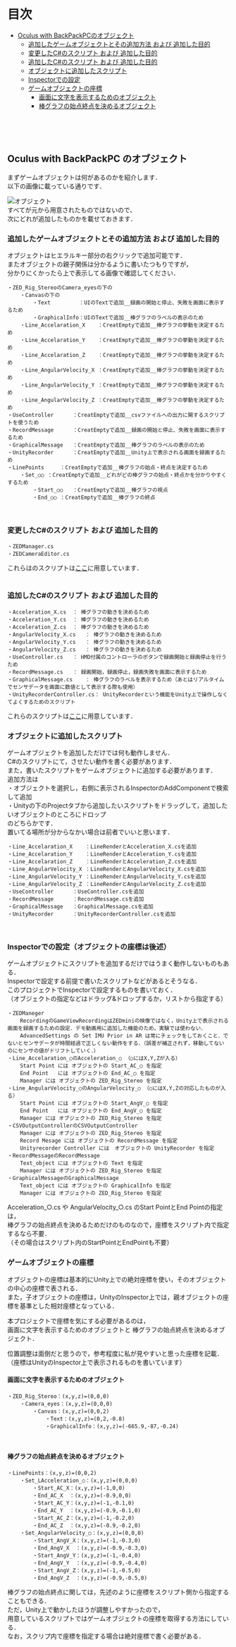 # 目次
- [Oculus with BackPackPCのオブジェクト](#Oculus-with-BackPackPC-のオブジェクト)    
	- [追加したゲームオブジェクトとその追加方法 および 追加した目的](#追加したゲームオブジェクトとその追加方法-および-追加した目的)  
	- [変更したC#のスクリプト および 追加した目的](#変更したC#のスクリプト-および-追加した目的)  
	- [追加したC#のスクリプト および 追加した目的](#追加したC#のスクリプト-および-追加した目的)  
	- [オブジェクトに追加したスクリプト](#オブジェクトに追加したスクリプト)  
	- [Inspectorでの設定](#Inspectorでの設定（オブジェクトの座標は後述）)  
	- [ゲームオブジェクトの座標](#ゲームオブジェクトの座標)  
		- [画面に文字を表示するためのオブジェクト](#画面に文字を表示するためのオブジェクト)   
		- [棒グラフの始点終点を決めるオブジェクト](#棒グラフの始点終点を決めるオブジェクト)  
<br />
<br />
<br />

 ## Oculus with BackPackPC のオブジェクト

まずゲームオブジェクトは何があるのかを紹介します．  
以下の画像に載っている通りです．  

![オブジェクト](オブジェクト.PNG)  
すべてが元から用意されたものではないので、  
次にどれが追加したものかを載せておきます．
<br />

### 追加したゲームオブジェクトとその追加方法 および 追加した目的   
オブジェクトはヒエラルキー部分の右クリックで追加可能です．  
またオブジェクトの親子関係は分かるように書いたつもりですが，  
分かりにくかったら上で表示してる画像で確認してください．  

	・ZED_Rig_StereoのCamera_eyesの下の  
		・Canvasの下の
			・Text         ：UIのTextで追加__録画の開始と停止、失敗を画面に表示するため
			・GraphicalInfo：UIのTextで追加__棒グラフのラベルの表示のため  
		・Line_Accelaration_X	：CreatEmptyで追加__棒グラフの挙動を決定するため
		・Line_Accelaration_Y	：CreatEmptyで追加__棒グラフの挙動を決定するため
		・Line_Accelaration_Z	：CreatEmptyで追加__棒グラフの挙動を決定するため
		・Line_AngularVelocity_X ：CreatEmptyで追加__棒グラフの挙動を決定するため
		・Line_AngularVelocity_Y ：CreatEmptyで追加__棒グラフの挙動を決定するため
		・Line_AngularVelocity_Z ：CreatEmptyで追加__棒グラフの挙動を決定するため
	・UseController		：CreatEmptyで追加__csvファイルへの出力に関するスクリプトを使うため  
	・RecordMessage		：CreatEmptyで追加__録画の開始と停止、失敗を画面に表示するため  
	・GraphicalMessage	：CreatEmptyで追加__棒グラフのラベルの表示のため   
	・UnityRecorder		：CreatEmptyで追加__Unity上で表示される画面を録画するため  
	・LinePoints		：CreatEmptyで追加__棒グラフの始点・終点を決定するため
		・Set_○○	：CreatEmptyで追加__どれがどの棒グラフの始点・終点かを分かりやすくするため
			・Start_○○	：CreatEmptyで追加__棒グラフの視点
			・End_○○	：CreatEmptyで追加__棒グラフの終点
<br />

### 変更したC#のスクリプト および 追加した目的
	・ZEDManager.cs
	・ZEDCameraEditor.cs
これらはのスクリプトは[ここ](https://github.com/Tiefsea/Test_TF/tree/main/%E6%9C%80%E6%96%B0%E7%89%88/Oculus%20with%20BackPackPC/%E4%BF%AE%E6%AD%A3%E3%81%97%E3%81%9F%E3%82%B9%E3%82%AF%E3%83%AA%E3%83%97%E3%83%88)に用意しています．  
<br />


### 追加したC#のスクリプト および 追加した目的  
	・Acceleration_X.cs	： 棒グラフの動きを決めるため
	・Acceleration_Y.cs	： 棒グラフの動きを決めるため
	・Acceleration_Z.cs	： 棒グラフの動きを決めるため
	・AngularVelocity_X.cs	： 棒グラフの動きを決めるため
	・AngularVelocity_Y.cs	： 棒グラフの動きを決めるため
	・AngularVelocity_Z.cs	： 棒グラフの動きを決めるため
	・UseController.cs	： HMD付属のコントローラのボタンで録画開始と録画停止を行うため
	・RecordMessage.cs	： 録画開始，録画停止，録画失敗を画面に表示するため
	・GraphicalMessage.cs	： 棒グラフのラベルを表示するため（あとはリアルタイムでセンサデータを画面に数値として表示する際も使用）
	・UnityRecorderController.cs： UnityRecorderという機能をUnity上で操作しなくてよくするためのスクリプト

これらのスクリプトは[ここ](https://github.com/Tiefsea/Test_TF/tree/main/%E6%9C%80%E6%96%B0%E7%89%88/Oculus%20with%20BackPackPC/%E8%BF%BD%E5%8A%A0%E3%81%97%E3%81%9F%E3%82%B9%E3%82%AF%E3%83%AA%E3%83%97%E3%83%88)に用意しています．
<br />

### オブジェクトに追加したスクリプト
ゲームオブジェクトを追加しただけでは何も動作しません．  
C#のスクリプトにて，させたい動作を書く必要があります．  
また，書いたスクリプトをゲームオブジェクトに追加する必要があります．  
追加方法は  
・オブジェクトを選択し，右側に表示されるInspectorのAddComponentで検索して追加  
・Unityの下のProjectタブから追加したいスクリプトをドラッグして，追加したいオブジェクトのところにドロップ  
のどちらかです．  
置いてる場所が分からなかい場合は前者でいいと思います． 
	
	・Line_Accelaration_X	：LineRenderとAcceleration_X.csを追加
	・Line_Accelaration_Y	：LineRenderとAcceleration_Y.csを追加
	・Line_Accelaration_Z	：LineRenderとAcceleration_Z.csを追加
	・Line_AngularVelocity_X ：LineRenderとAngularVelocity_X.csを追加
	・Line_AngularVelocity_Y ：LineRenderとAngularVelocity_Y.csを追加
	・Line_AngularVelocity_Z ：LineRenderとAngularVelocity_Z.csを追加
	・UseController		：UseController.csを追加
	・RecordMessage		：RecordMessage.csを追加
	・GraphicalMessage	：GraphicalMessage.csを追加
	・UnityRecorder		：UnityRecorderController.csを追加
<br />

### Inspectorでの設定（オブジェクトの座標は後述）
ゲームオブジェクトにスクリプトを追加するだけではうまく動作しないものもある．  
Inspectorで設定する前提で書いたスクリプトなどがあるとそうなる．  
このプロジェクトでInspectorで設定するものを書いておく．  
（オブジェクトの指定などはドラッグ&ドロップするか，リストから指定する）

	・ZEDManeger
		RecordingのGameViewRecordingはZEDminiの映像ではなく，Unity上で表示される画面を録画するための設定．デモ動画用に追加した機能のため，実験では使わない．  
		AdvancedSettings の Set IMU Prior in AR は常にチェックをしておくこと．でないとセンサデータが時間経過で正しくない動作をする．（誤差が補正されず，移動してないのにセンサの値がドリフトしていく．）
	・Line_Accelaration_○のAcceleration_○ （○にはX,Y,Zが入る）  
		Start Point には オブジェクトの Start_AC_○ を指定  
		End Point   には オブジェクトの End_AC_○ を指定 
		Manager には オブジェクトの ZED_Rig_Stereo を指定 
	・Line_AngularVelocity_○のAngularVelocity_○ （○にはX,Y,Zの対応したものが入る）  
		Start Point には オブジェクトの Start_AngV_○ を指定 
		End Point   には オブジェクトの End_AngV_○ を指定 
		Manager には オブジェクトの ZED_Rig_Stereo を指定 
	・CSVOutputControllerのCSVOutputController
		Manager には オブジェクトの ZED_Rig_Stereo を指定 
		Record Mesage には オブジェクトの RecordMessage を指定
		Unityrecorder Controller には　オブジェクトの UnityRecorder を指定
	・RecordMessageのRecordMessage
		Text_object には オブジェクトの Text を指定
		Manager には オブジェクトの ZED_Rig_Stereo を指定 
	・GraphicalMessageのGraphicalMessage
		Text_object には オブジェクトの GraphicalInfo を指定
		Manager には オブジェクトの ZED_Rig_Stereo を指定 	
		
Acceleration_○.cs や AngularVelocity_○.cs のStart PointとEnd Pointの指定は，  
棒グラフの始点終点を決めるためだけのものなので，座標をスクリプト内で指定するなら不要．  
（その場合はスクリプト内のStartPointとEndPointも不要）
<br />

### ゲームオブジェクトの座標
オブジェクトの座標は基本的にUnity上での絶対座標を使い，そのオブジェクトの中心の座標で表される．  
また，子オブジェクトの座標は，UnityのInspector上では，親オブジェクトの座標を基準とした相対座標となっている． 
  
本プロジェクトで座標を気にする必要があるのは，  
画面に文字を表示するためのオブジェクトと
棒グラフの始点終点を決めるオブジェクト．  

位置調整は面倒だと思うので，参考程度に私が見やすいと思った座標を記載．
（座標はUnityのInspector上で表示されるものを書いています）
<br />

#### 画面に文字を表示するためのオブジェクト
	・ZED_Rig_Stereo：(x,y,z)=(0,0,0)
		・Camera_eyes：(x,y,z)=(0,0,0)
			・Canvas：(x,y,z)=(0,0,2)
				・Text：(x,y,z)=(0,2,-0.8)
				・GraphicalInfo：(x,y,z)=(-665.9,-87,-0.24)
<br />

#### 棒グラフの始点終点を決めるオブジェクト
	・LinePoints：(x,y,z)=(0,0,2)
		・Set_LAcceleration_○：(x,y,z)=(0,0,0)
			・Start_AC_X：(x,y,z)=(-1,0,0)
			・End_AC_X  ：(x,y,z)=(-0.9,0,0)
			・Start_AC_Y：(x,y,z)=(-1,-0.1,0)
			・End_AC_Y  ：(x,y,z)=(-0.9,-0.1,0)
			・Start_AC_Z：(x,y,z)=(-1,-0.2,0)
			・End_AC_Z  ：(x,y,z)=(-0.9,-0.2,0)
		・Set_AngularVelocity_○：(x,y,z)=(0,0,0)
			・Start_AngV_X：(x,y,z)=(-1,-0.3,0)
			・End_AngV_X  ：(x,y,z)=(-0.9,-0.3,0)
			・Start_AngV_Y：(x,y,z)=(-1,-0.4,0)
			・End_AngV_Y  ：(x,y,z)=(-0.9,-0.4,0)
			・Start_AngV_Z：(x,y,z)=(-1,-0.5,0)
			・End_AngV_Z  ：(x,y,z)=(-0.9,-0.5,0)
		

棒グラフの始点終点に関しては，先述のように座標をスクリプト側から指定することもできる．  
ただ，Unity上で動かしたほうが調整しやすかったので，  
用意しているスクリプトではゲームオブジェクトの座標を取得する方法にしている．  
なお，スクリプ内で座標を指定する場合は絶対座標で書く必要がある．  
<br />
<br />
<br />
